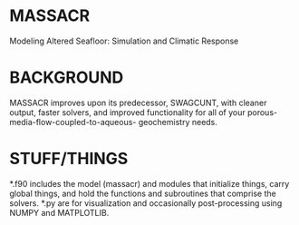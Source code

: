 MASSACR
=======
Modeling Altered Seafloor: Simulation and Climatic Response

BACKGROUND
=======
MASSACR improves upon its predecessor, SWAGCUNT, with cleaner output, faster solvers, 
and improved functionality for all of your porous-media-flow-coupled-to-aqueous-
geochemistry needs.

STUFF/THINGS
=======
*.f90 includes the model (massacr) and modules that initialize things, carry global things,
and hold the functions and subroutines that comprise the solvers.
*.py are for visualization and occasionally post-processing using NUMPY and MATPLOTLIB.
